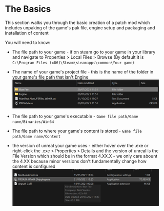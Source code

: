 # The Basics
This section walks you through the basic creation of a patch mod which includes unpaking of the game's pak file, engine setup and packaging and installation of content

You will need to know:
- The file path to your game - if on steam go to your game in your library and navigate to Properties > Local Files > Browse (By default it is `C:\Program Files (x86)\Steam\steamapps\common\Your game`)

- The name of your game's project file - this is the name of the folder in your game's file path that isn't Engine
![](projectname.png)

- The file path to your game's executable - `Game file path/Game name/Binaries/Win64`

- The file path to where your game's content is stored - `Game file path/Game name/Content`

- the version of unreal your game uses - either hover over the .exe or right-click the .exe > Properties > Details and the version of unreal is the File Version which should be in the format 4.XX.X - we only care abount the 4.XX because minor versions don't fundamentally change how content is configured
![](version.png)